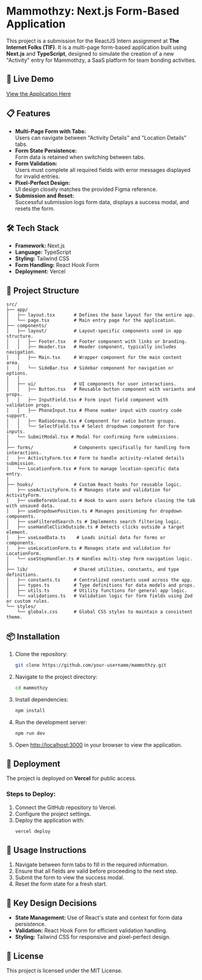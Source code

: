 # **Mammothzy: Next.js Form-Based Application**

This project is a submission for the ReactJS Intern assignment at **The Internet Folks (TIF)**. It is a multi-page form-based application built using **Next.js** and **TypeScript**, designed to simulate the creation of a new "Activity" entry for Mammothzy, a SaaS platform for team bonding activities.



## **🚀 Live Demo**  
[View the Application Here](https://mammothzy-htomar6397s-projects.vercel.app/)  



## **📋 Features**
- **Multi-Page Form with Tabs:**  
  Users can navigate between "Activity Details" and "Location Details" tabs.
- **Form State Persistence:**  
  Form data is retained when switching between tabs.
- **Form Validation:**  
  Users must complete all required fields with error messages displayed for invalid entries.
- **Pixel-Perfect Design:**  
  UI design closely matches the provided Figma reference.
- **Submission and Reset:**  
  Successful submission logs form data, displays a success modal, and resets the form.



## **🛠️ Tech Stack**
- **Framework:** Next.js
- **Language:** TypeScript
- **Styling:** Tailwind CSS
- **Form Handling:** React Hook Form
- **Deployment:** Vercel



## **📁 Project Structure**
```plaintext
src/
├── app/
│   ├── layout.tsx       # Defines the base layout for the entire app.
│   └── page.tsx         # Main entry page for the application.
├── components/
│   ├── layout/          # Layout-specific components used in app structure.
│   │   ├── Footer.tsx   # Footer component with links or branding.
│   │   ├── Header.tsx   # Header component, typically includes navigation.
│   │   ├── Main.tsx     # Wrapper component for the main content area.
│   │   └── SideBar.tsx  # Sidebar component for navigation or options.
│   │
│   ├── ui/              # UI components for user interactions.
│   │   ├── Button.tsx   # Reusable button component with variants and props.
│   │   ├── InputField.tsx # Form input field component with validation props.
│   │   ├── PhoneInput.tsx # Phone number input with country code support.
│   │   ├── RadioGroup.tsx # Component for radio button groups.
│   │   └── SelectField.tsx # Select dropdown component for form inputs.
│   └── SubmitModal.tsx # Modal for confirming form submissions.
│   
├── forms/               # Components specifically for handling form interactions.
│   ├── ActivityForm.tsx # Form to handle activity-related details submission.
│   └── LocationForm.tsx # Form to manage location-specific data entry.
│   
├── hooks/               # Custom React hooks for reusable logic.
│   ├── useActivityForm.ts # Manages state and validation for ActivityForm.
│   ├── useBeforeUnload.ts # Hook to warn users before closing the tab with unsaved data.
│   ├── useDropdownPosition.ts # Manages positioning for dropdown components.
│   ├── useFilteredSearch.ts # Implements search filtering logic.
│   ├── useHandleClickOutside.ts # Detects clicks outside a target element.
│   ├── useLoadData.ts    # Loads initial data for forms or components.
│   ├── useLocationForm.ts # Manages state and validation for LocationForm.
│   └── useStepHandler.ts # Handles multi-step form navigation logic.
│
├── lib/                 # Shared utilities, constants, and type definitions.
│   ├── constants.ts     # Centralized constants used across the app.
│   ├── types.ts         # Type definitions for data models and props.
│   ├── utils.ts         # Utility functions for general app logic.
│   └── validations.ts   # Validation logic for form fields using Zod or custom rules.
└── styles/
    └── globals.css      # Global CSS styles to maintain a consistent theme.
```



## **📦 Installation**

1. Clone the repository:
   ```bash
   git clone https://github.com/your-username/mammothzy.git
   ```
2. Navigate to the project directory:
   ```bash
   cd mammothzy
   ```
3. Install dependencies:
   ```bash
   npm install
   ```
4. Run the development server:
   ```bash
   npm run dev
   ```
5. Open [http://localhost:3000](http://localhost:3000) in your browser to view the application.


## **🚀 Deployment**
The project is deployed on **Vercel** for public access.

### **Steps to Deploy:**
1. Connect the GitHub repository to Vercel.
2. Configure the project settings.
3. Deploy the application with:
   ```bash
   vercel deploy
   ```



## **📝 Usage Instructions**
1. Navigate between form tabs to fill in the required information.
2. Ensure that all fields are valid before proceeding to the next step.
3. Submit the form to view the success modal.
4. Reset the form state for a fresh start.



## **🤔 Key Design Decisions**
- **State Management:** Use of React's state and context for form data persistence.
- **Validation:** React Hook Form for efficient validation handling.
- **Styling:** Tailwind CSS for responsive and pixel-perfect design.


## **📜 License**
This project is licensed under the MIT License.

